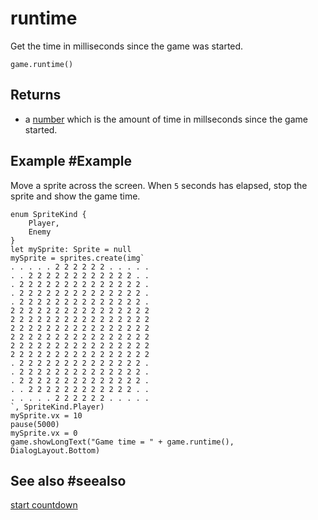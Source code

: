 # runtime

Get the time in milliseconds since the game was started.

```sig
game.runtime()
```

## Returns

* a [number](/types/number) which is the amount of time in millseconds since the game started.

## Example #Example

Move a sprite across the screen. When `5` seconds has elapsed, stop the sprite and show the game time.

```blocks
enum SpriteKind {
    Player,
    Enemy
}
let mySprite: Sprite = null
mySprite = sprites.create(img`
. . . . . 2 2 2 2 2 2 . . . . . 
. . 2 2 2 2 2 2 2 2 2 2 2 2 . . 
. 2 2 2 2 2 2 2 2 2 2 2 2 2 2 . 
. 2 2 2 2 2 2 2 2 2 2 2 2 2 2 . 
. 2 2 2 2 2 2 2 2 2 2 2 2 2 2 . 
2 2 2 2 2 2 2 2 2 2 2 2 2 2 2 2 
2 2 2 2 2 2 2 2 2 2 2 2 2 2 2 2 
2 2 2 2 2 2 2 2 2 2 2 2 2 2 2 2 
2 2 2 2 2 2 2 2 2 2 2 2 2 2 2 2 
2 2 2 2 2 2 2 2 2 2 2 2 2 2 2 2 
2 2 2 2 2 2 2 2 2 2 2 2 2 2 2 2 
. 2 2 2 2 2 2 2 2 2 2 2 2 2 2 . 
. 2 2 2 2 2 2 2 2 2 2 2 2 2 2 . 
. 2 2 2 2 2 2 2 2 2 2 2 2 2 2 . 
. . 2 2 2 2 2 2 2 2 2 2 2 2 . . 
. . . . . 2 2 2 2 2 2 . . . . . 
`, SpriteKind.Player)
mySprite.vx = 10
pause(5000)
mySprite.vx = 0
game.showLongText("Game time = " + game.runtime(), DialogLayout.Bottom)
```

## See also #seealso

[start countdown](/reference/info/start-countdown)